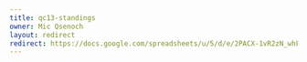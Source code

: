 ```yaml
---
title: qc13-standings
owner: Mic Qsenoch
layout: redirect
redirect: https://docs.google.com/spreadsheets/u/5/d/e/2PACX-1vR2zN_whFJlvaMCJX4F4XG41clhdn8LrNxD5roIukdZEtFnwSb46g7T9_sTBGOEIH7qv7TBo4qzf43V/pubhtml
---
```

